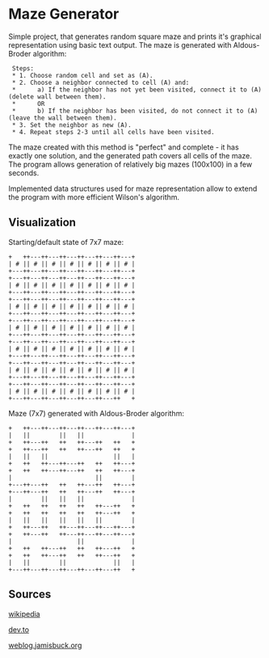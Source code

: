 
# Maze Generator

Simple project, that generates random square maze and prints it's graphical representation using basic text output.
The maze is generated with Aldous-Broder algorithm:

     Steps:
     * 1. Choose random cell and set as (A).
     * 2. Choose a neighbor connected to cell (A) and:
     *      a) If the neighbor has not yet been visited, connect it to (A) (delete wall between them).
     *      OR
     *      b) If the neighbor has been visited, do not connect it to (A) (leave the wall between them).
     * 3. Set the neighbor as new (A).
     * 4. Repeat steps 2-3 until all cells have been visited.


The maze created with this method is "perfect" and complete - it has exactly one solution,
and the generated path covers all cells of the maze. The program allows generation of relatively
big mazes (100x100) in a few seconds.

Implemented data structures used for maze representation allow to extend the program with
more efficient Wilson's algorithm.

## Visualization

Starting/default state of 7x7 maze:

```text
+   ++---++---++---++---++---++---+
| # || # || # || # || # || # || # |
+---++---++---++---++---++---++---+
+---++---++---++---++---++---++---+
| # || # || # || # || # || # || # |
+---++---++---++---++---++---++---+
+---++---++---++---++---++---++---+
| # || # || # || # || # || # || # |
+---++---++---++---++---++---++---+
+---++---++---++---++---++---++---+
| # || # || # || # || # || # || # |
+---++---++---++---++---++---++---+
+---++---++---++---++---++---++---+
| # || # || # || # || # || # || # |
+---++---++---++---++---++---++---+
+---++---++---++---++---++---++---+
| # || # || # || # || # || # || # |
+---++---++---++---++---++---++---+
+---++---++---++---++---++---++---+
| # || # || # || # || # || # || # |
+---++---++---++---++---++---++   +
```
Maze (7x7) generated with Aldous-Broder algorithm:
```text
+   ++---++---++---++---++---++---+
|   ||        ||   ||             |
+   ++---++   ++   ++---++   ++   +
+   ++---++   ++   ++---++   ++   +
|   ||   ||                  ||   |
+   ++   ++---++---++   ++   ++---+
+   ++   ++---++---++   ++   ++---+
|                       ||        |
+---++---++   ++   ++---++   ++---+
+---++---++   ++   ++---++   ++---+
|        ||   ||   ||             |
+   ++   ++   ++   ++   ++---++   +
+   ++   ++   ++   ++   ++---++   +
|   ||   ||   ||   ||   ||        |
+   ++---++   ++---++---++---++---+
+   ++---++   ++---++---++---++---+
|                  ||             |
+   ++   ++---++   ++   ++---++   +
+   ++   ++---++   ++   ++---++   +
|   ||        ||             ||   |
+---++---++---++---++---++---++   +
```

## Sources

[wikipedia](https://en.wikipedia.org/wiki/Maze_generation_algorithm)

[dev.to](https://dev.to/marksasp95/introducing-maze-generator-java-320g)

[weblog.jamisbuck.org](http://weblog.jamisbuck.org/2011/1/17/maze-generation-aldous-broder-algorithm)
